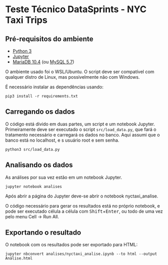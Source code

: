 # Teste Técnico DataSprints - NYC Taxi Trips

## Pré-requisitos do ambiente
- [Python 3](https://www.python.org/downloads/)
- [Jupyter](https://jupyter.org/install)
- [MariaDB 10.4](https://mariadb.org/download/) (ou [MySQL 5.7](https://dev.mysql.com/downloads/mysql/5.7.html))

O ambiente usado foi o WSL/Ubuntu. O script deve ser compatível com qualquer distro de Linux, mas possivelmente não com Windows.

É necessário instalar as dependências usando:
```
pip3 install -r requirements.txt
```

## Carregando os dados
O código está divido em duas partes, um script e um notebook Jupyter. Primeiramente deve ser executado o script `src/load_data.py`, que fará o tratamento necessário e carregará os dados no banco. Aqui assumi que o banco está no localhost, e s usuário root e sem senha.

```
python3 src/load_data.py
```

## Analisando os dados
As análises por sua vez estão em um notebook Jupyter. 

```
jupyter notebook analises
```
Após abrir a página do Jupyter deve-se abrir o notebook nyctaxi_analise.

O código necessário para gerar os resultados está no próprio notebook, e pode ser executado célula a célula com <kbd>Shift</kbd>+<kbd>Enter</kbd>, ou todo de uma vez pelo menu Cell -> Run All.

## Exportando o resultado
O notebook com os resultados pode ser exportado para HTML:
```
jupyter nbconvert analises/nyctaxi_analise.ipynb --to html --output Análise.html
```